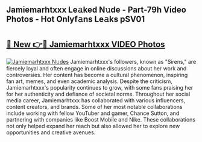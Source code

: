 ## Jamiemarhtxxx Le𝚊ked N𝚞de - Part-79h Video Photos - Hot Onlyf𝚊ns Le𝚊ks pSV01

# <h2><a href="http://ab36460.deff.icu/?id=Jamiemarhtxxx">🔗 New 👉🔴 Jamiemarhtxxx VIDEO Photos</a></h2>

[![Jamiemarhtxxx N𝚞des](https://i.imgur.com/rIISA9y.gif)](http://ab36460.deff.icu/?id=Jamiemarhtxxx)
Jamiemarhtxxx's followers, known as "Sirens," are fiercely loyal and often engage in online discussions about her work and controversies. Her content has become a cultural phenomenon, inspiring fan art, memes, and even academic analysis. Despite the criticism, Jamiemarhtxxx's popularity continues to grow, with some fans praising her for her authenticity and defiance of societal norms. Throughout her social media career, Jamiemarhtxxx has collaborated with various influencers, content creators, and brands. Some of her most notable collaborations include working with fellow YouTuber and gamer, Chance Sutton, and partnering with companies like Boost Mobile and Nike. These collaborations not only helped expand her reach but also allowed her to explore new opportunities and creative avenues.
